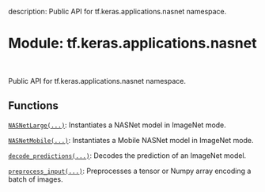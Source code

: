 description: Public API for tf.keras.applications.nasnet namespace.

<div itemscope itemtype="http://developers.google.com/ReferenceObject">
<meta itemprop="name" content="tf.keras.applications.nasnet" />
<meta itemprop="path" content="Stable" />
</div>

# Module: tf.keras.applications.nasnet

<!-- Insert buttons and diff -->

<table class="tfo-notebook-buttons tfo-api nocontent" align="left">

</table>



Public API for tf.keras.applications.nasnet namespace.



## Functions

[`NASNetLarge(...)`](../../../tf/keras/applications/nasnet/NASNetLarge.md): Instantiates a NASNet model in ImageNet mode.

[`NASNetMobile(...)`](../../../tf/keras/applications/nasnet/NASNetMobile.md): Instantiates a Mobile NASNet model in ImageNet mode.

[`decode_predictions(...)`](../../../tf/keras/applications/nasnet/decode_predictions.md): Decodes the prediction of an ImageNet model.

[`preprocess_input(...)`](../../../tf/keras/applications/nasnet/preprocess_input.md): Preprocesses a tensor or Numpy array encoding a batch of images.


